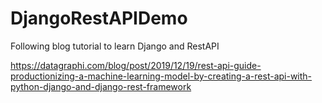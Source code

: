 # DjangoRestAPIDemo
Following blog tutorial to learn Django and RestAPI

https://datagraphi.com/blog/post/2019/12/19/rest-api-guide-productionizing-a-machine-learning-model-by-creating-a-rest-api-with-python-django-and-django-rest-framework
